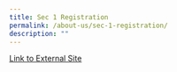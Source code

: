 ```yaml
---
title: Sec 1 Registration
permalink: /about-us/sec-1-registration/
description: ""
---
```

[Link to External Site](https://sites.google.com/aiss.edu.sg/sec1registration/home)